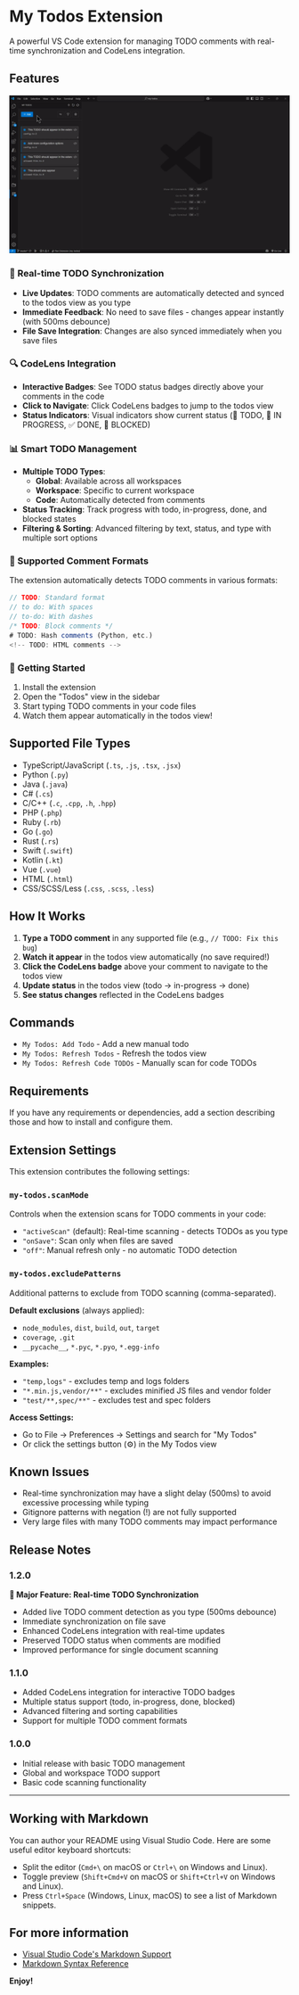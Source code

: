 # My Todos Extension

A powerful VS Code extension for managing TODO comments with real-time synchronization and CodeLens integration.

## Features

![My Todos demo](https://raw.githubusercontent.com/jakubkozera/vsc-my-todos/master/demo.gif)

### 📝 Real-time TODO Synchronization

- **Live Updates**: TODO comments are automatically detected and synced to the todos view as you type
- **Immediate Feedback**: No need to save files - changes appear instantly (with 500ms debounce)
- **File Save Integration**: Changes are also synced immediately when you save files

### 🔍 CodeLens Integration

- **Interactive Badges**: See TODO status badges directly above your comments in the code
- **Click to Navigate**: Click CodeLens badges to jump to the todos view
- **Status Indicators**: Visual indicators show current status (📝 TODO, 🔄 IN PROGRESS, ✅ DONE, 🚫 BLOCKED)

### 📊 Smart TODO Management

- **Multiple TODO Types**:
  - **Global**: Available across all workspaces
  - **Workspace**: Specific to current workspace
  - **Code**: Automatically detected from comments
- **Status Tracking**: Track progress with todo, in-progress, done, and blocked states
- **Filtering & Sorting**: Advanced filtering by text, status, and type with multiple sort options

### 🎯 Supported Comment Formats

The extension automatically detects TODO comments in various formats:

```typescript
// TODO: Standard format
// to do: With spaces
// to-do: With dashes
/* TODO: Block comments */
# TODO: Hash comments (Python, etc.)
<!-- TODO: HTML comments -->
```

### 🚀 Getting Started

1. Install the extension
2. Open the "Todos" view in the sidebar
3. Start typing TODO comments in your code files
4. Watch them appear automatically in the todos view!

## Supported File Types

- TypeScript/JavaScript (`.ts`, `.js`, `.tsx`, `.jsx`)
- Python (`.py`)
- Java (`.java`)
- C# (`.cs`)
- C/C++ (`.c`, `.cpp`, `.h`, `.hpp`)
- PHP (`.php`)
- Ruby (`.rb`)
- Go (`.go`)
- Rust (`.rs`)
- Swift (`.swift`)
- Kotlin (`.kt`)
- Vue (`.vue`)
- HTML (`.html`)
- CSS/SCSS/Less (`.css`, `.scss`, `.less`)

## How It Works

1. **Type a TODO comment** in any supported file (e.g., `// TODO: Fix this bug`)
2. **Watch it appear** in the todos view automatically (no save required!)
3. **Click the CodeLens badge** above your comment to navigate to the todos view
4. **Update status** in the todos view (todo → in-progress → done)
5. **See status changes** reflected in the CodeLens badges

## Commands

- `My Todos: Add Todo` - Add a new manual todo
- `My Todos: Refresh Todos` - Refresh the todos view
- `My Todos: Refresh Code TODOs` - Manually scan for code TODOs

## Requirements

If you have any requirements or dependencies, add a section describing those and how to install and configure them.

## Extension Settings

This extension contributes the following settings:

### `my-todos.scanMode`

Controls when the extension scans for TODO comments in your code:

- `"activeScan"` (default): Real-time scanning - detects TODOs as you type
- `"onSave"`: Scan only when files are saved
- `"off"`: Manual refresh only - no automatic TODO detection

### `my-todos.excludePatterns`

Additional patterns to exclude from TODO scanning (comma-separated).

**Default exclusions** (always applied):

- `node_modules`, `dist`, `build`, `out`, `target`
- `coverage`, `.git`
- `__pycache__`, `*.pyc`, `*.pyo`, `*.egg-info`

**Examples:**

- `"temp,logs"` - excludes temp and logs folders
- `"*.min.js,vendor/**"` - excludes minified JS files and vendor folder
- `"test/**,spec/**"` - excludes test and spec folders

**Access Settings:**

- Go to File → Preferences → Settings and search for "My Todos"
- Or click the settings button (⚙️) in the My Todos view

## Known Issues

- Real-time synchronization may have a slight delay (500ms) to avoid excessive processing while typing
- Gitignore patterns with negation (!) are not fully supported
- Very large files with many TODO comments may impact performance

## Release Notes

### 1.2.0

**🎉 Major Feature: Real-time TODO Synchronization**

- Added live TODO comment detection as you type (500ms debounce)
- Immediate synchronization on file save
- Enhanced CodeLens integration with real-time updates
- Preserved TODO status when comments are modified
- Improved performance for single document scanning

### 1.1.0

- Added CodeLens integration for interactive TODO badges
- Multiple status support (todo, in-progress, done, blocked)
- Advanced filtering and sorting capabilities
- Support for multiple TODO comment formats

### 1.0.0

- Initial release with basic TODO management
- Global and workspace TODO support
- Basic code scanning functionality

---

## Working with Markdown

You can author your README using Visual Studio Code. Here are some useful editor keyboard shortcuts:

- Split the editor (`Cmd+\` on macOS or `Ctrl+\` on Windows and Linux).
- Toggle preview (`Shift+Cmd+V` on macOS or `Shift+Ctrl+V` on Windows and Linux).
- Press `Ctrl+Space` (Windows, Linux, macOS) to see a list of Markdown snippets.

## For more information

- [Visual Studio Code's Markdown Support](http://code.visualstudio.com/docs/languages/markdown)
- [Markdown Syntax Reference](https://help.github.com/articles/markdown-basics/)

**Enjoy!**
